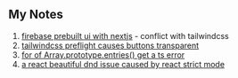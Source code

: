 ## My Notes

1. [firebase prebuilt ui with nextjs](https://dev.to/menard_codes/next-js-sign-in-page-with-firebase-ui-and-firebase-auth-5375) - conflict with tailwindcss
2. [tailwindcss preflight causes buttons transparent](https://stackoverflow.com/questions/71783177/remove-specific-style-from-tailwind-base)
3. [for of Array.prototype.entries() get a ts error](https://stackoverflow.com/questions/73099543/type-setunknown-can-only-be-iterated-through-when-using-the-downleveliter)
4. [a react beautiful dnd issue caused by react strict mode](https://github.com/atlassian/react-beautiful-dnd/issues/2396)
